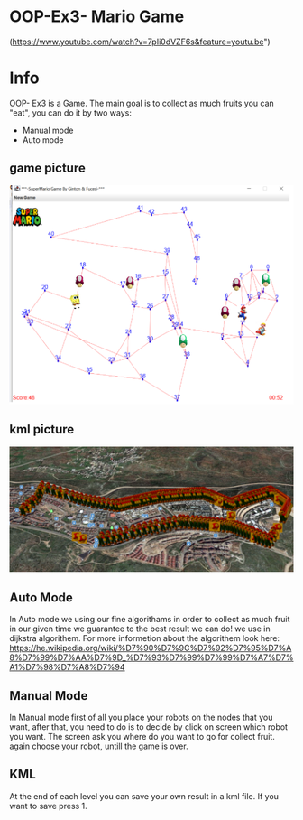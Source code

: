 # OOP-Ex3- Mario Game 

(https://www.youtube.com/watch?v=7pIi0dVZF6s&feature=youtu.be")

#            Info

OOP- Ex3 is a Game. The main goal is to collect as much fruits you can "eat", you can do it by two ways:
- Manual mode
- Auto mode

## game picture
<img src="https://github.com/GintonD/OOP-Ex3/blob/master/picture/game%20pic.png?raw=true" >

## kml picture

<img src="https://github.com/GintonD/OOP-Ex3/blob/master/picture/kml%20picture.png?raw=true" >


##      Auto Mode

In Auto mode we using our fine algorithams
in order to collect as much fruit in our given time we guarantee to the best result we can do!
we use in dijkstra algorithem.
For more informetion about the algorithem look here: 
https://he.wikipedia.org/wiki/%D7%90%D7%9C%D7%92%D7%95%D7%A8%D7%99%D7%AA%D7%9D_%D7%93%D7%99%D7%99%D7%A7%D7%A1%D7%98%D7%A8%D7%94

##      Manual Mode

In Manual mode first of all you place your robots on the nodes that you want, 
after that, you need to do is to decide by click on screen which robot you want. The screen ask you where do you want to go for collect fruit. again choose your robot, untill the game is over.

##      KML

At the end of each level you can save your own result in a kml file.
If you want to save press 1.
